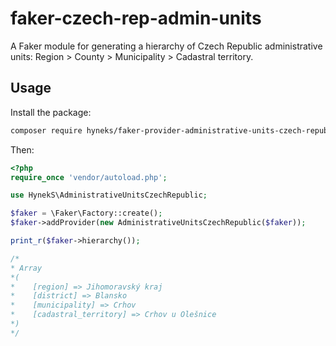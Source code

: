 # faker-czech-rep-admin-units

A Faker module for generating a hierarchy of Czech Republic administrative units: Region > County > Municipality > Cadastral territory.

## Usage

Install the package:

```bash
composer require hyneks/faker-provider-administrative-units-czech-republic
```

Then:

```php
<?php
require_once 'vendor/autoload.php';

use HynekS\AdministrativeUnitsCzechRepublic;

$faker = \Faker\Factory::create();
$faker->addProvider(new AdministrativeUnitsCzechRepublic($faker));

print_r($faker->hierarchy());

/*
* Array
*(
*    [region] => Jihomoravský kraj
*    [district] => Blansko
*    [municipality] => Crhov
*    [cadastral_territory] => Crhov u Olešnice
*)
*/
```
